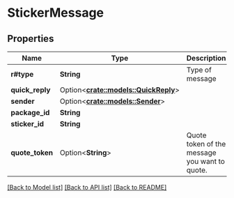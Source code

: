 # StickerMessage

## Properties

Name | Type | Description | Notes
------------ | ------------- | ------------- | -------------
**r#type** | **String** | Type of message | 
**quick_reply** | Option<[**crate::models::QuickReply**](QuickReply.md)> |  | [optional]
**sender** | Option<[**crate::models::Sender**](Sender.md)> |  | [optional]
**package_id** | **String** |  | 
**sticker_id** | **String** |  | 
**quote_token** | Option<**String**> | Quote token of the message you want to quote. | [optional]

[[Back to Model list]](../README.md#documentation-for-models) [[Back to API list]](../README.md#documentation-for-api-endpoints) [[Back to README]](../README.md)


